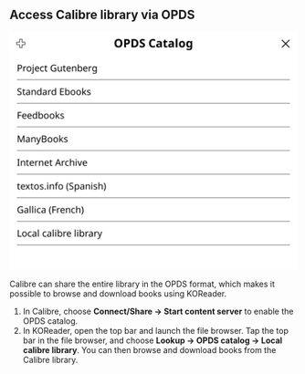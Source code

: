 ## Access Calibre library via OPDS

![](img/opds.png)

Calibre can share the entire library in the OPDS format, which makes it possible to browse and download books using KOReader.

1. In Calibre, choose **Connect/Share -> Start content server** to enable the OPDS catalog.
2. In KOReader, open the top bar and launch the file browser. Tap the top bar in the file browser, and choose **Lookup -> OPDS catalog -> Local calibre library**. You can then browse and download books from the Calibre library.